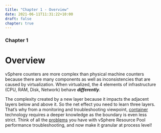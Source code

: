 ```yaml
---
title: "Chapter 1 - Overview"
date: 2021-06-11T11:31:22+10:00
draft: false
chapter: true
---
```


### Chapter 1
# Overview

vSphere counters are more complex than physical machine counters because there are many components as well as inconsistencies that are caused by virtualization. When virtualized, the 4 elements of infrastructure (CPU, RAM, Disk, Network) behave ***differently***.

The complexity created by a new layer because it impacts the adjacent layers below and above it. So the net effect you need to learn three layers. That’s why from a monitoring and troubleshooting viewpoint, [container](https://en.wikipedia.org/wiki/OS-level_virtualization) technology requires a deeper knowledge as the boundary is even less strict. Think of all the [problems](https://www.settlersoman.com/ftf-012-resource-pools-in-practice/) you have with vSphere Resource Pool performance troubleshooting, and now make it granular at process level!
